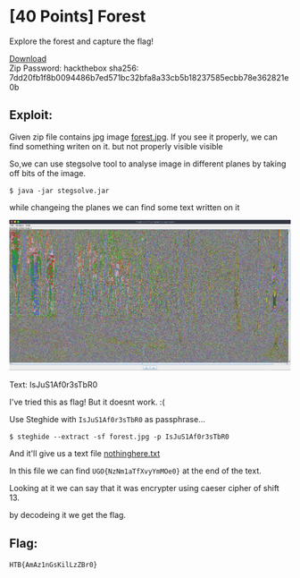<!-- [40 Points] Forest -->
# [40 Points] Forest

Explore the forest and capture the flag!

[Download](./Forest.zip)  
Zip Password: hackthebox sha256: 7dd20fb1f8b0094486b7ed571bc32bfa8a33cb5b18237585ecbb78e362821e0b

<!-- Exploit: -->
## Exploit:

Given zip file contains jpg image [forest.jpg](./forest.jpg).
If you see it properly, we can find something writen on it. but not properly visible visible 

So,we can use stegsolve tool to analyse image in different planes by taking off bits of the image.
```
$ java -jar stegsolve.jar
```
while changeing the planes we can find some text written on it

![diffPlaneForest.png](./diffPlaneForest.png)

Text: IsJuS1Af0r3sTbR0

I've tried this as flag! But it doesnt work. :(

Use Steghide with `IsJuS1Af0r3sTbR0` as passphrase...
```
$ steghide --extract -sf forest.jpg -p IsJuS1Af0r3sTbR0
```
And it'll give us a text file [nothinghere.txt](./nothinghere.txt)

In this file we can find `UGO{NzNm1aTfXvyYmMOe0}` at the end of the text.

Looking at it we can say that it was encrypter using caeser cipher of shift 13.

by decodeing it we get the flag.

<!-- Flag: -->
## Flag:
```
HTB{AmAz1nGsKilLzZBr0}
```
















